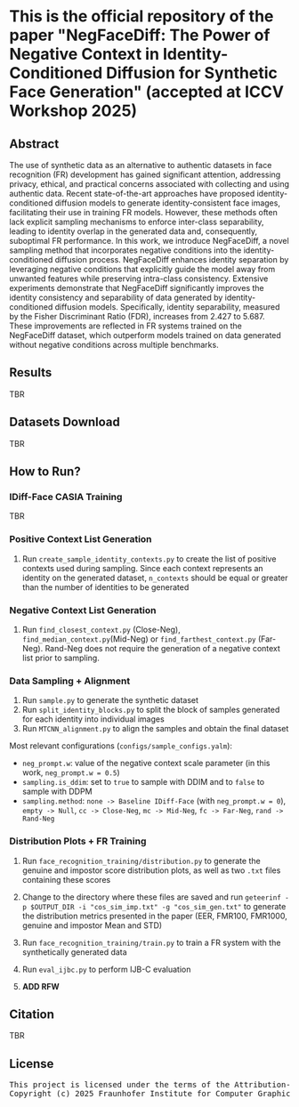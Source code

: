 # This is the official repository of the paper "NegFaceDiff: The Power of Negative Context in Identity-Conditioned Diffusion for Synthetic Face Generation" (accepted at ICCV Workshop 2025)

## Abstract

The use of synthetic data as an alternative to authentic datasets in face recognition (FR) development has gained significant attention, addressing privacy, ethical, and practical concerns associated with collecting and using authentic data.
Recent state-of-the-art approaches have proposed identity-conditioned diffusion models to generate identity-consistent face images, facilitating their use in training FR models. However, these methods often lack explicit sampling mechanisms to enforce inter-class separability, leading to identity overlap in the generated data and, consequently, suboptimal FR performance. In this work, we introduce NegFaceDiff, a novel sampling method that incorporates negative conditions into the identity-conditioned diffusion process. NegFaceDiff enhances identity separation by leveraging negative conditions that explicitly guide the model away from unwanted features while preserving intra-class consistency. Extensive experiments demonstrate that NegFaceDiff significantly improves the identity consistency and separability of data generated by identity-conditioned diffusion models. Specifically, identity separability, measured by the Fisher Discriminant Ratio (FDR), increases from 2.427 to 5.687. These improvements are reflected in FR systems trained on the NegFaceDiff dataset, which outperform models trained on data generated without negative conditions across multiple benchmarks.

## Results

TBR

## Datasets Download

TBR

## How to Run?

### IDiff-Face CASIA Training
TBR

### Positive Context List Generation
1. Run `create_sample_identity_contexts.py` to create the list of positive contexts used during sampling. Since each context represents an identity on the generated dataset, `n_contexts` should be equal or greater than the number of identities to be generated

### Negative Context List Generation
1. Run `find_closest_context.py` (Close-Neg), `find_median_context.py`(Mid-Neg) or `find_farthest_context.py` (Far-Neg). Rand-Neg does not require the generation of a negative context list prior to sampling.

### Data Sampling + Alignment
1. Run `sample.py` to generate the synthetic dataset
2. Run `split_identity_blocks.py` to split the block of samples generated for each identity into individual images
3. Run `MTCNN_alignment.py` to align the samples and obtain the final dataset

Most relevant configurations (`configs/sample_configs.yalm`): 
- `neg_prompt.w`: value of the negative context scale parameter (in this work, `neg_prompt.w = 0.5`)
- `sampling.is_ddim`: set to `true` to sample with DDIM and to `false` to sample with DDPM
- `sampling.method`: `none -> Baseline IDiff-Face` (with `neg_prompt.w = 0`), `empty -> Null`, `cc -> Close-Neg`, `mc -> Mid-Neg`, `fc -> Far-Neg`, `rand -> Rand-Neg`

### Distribution Plots + FR Training
1. Run `face_recognition_training/distribution.py` to generate the genuine and impostor score distribution plots, as well as two `.txt` files containing these scores
2. Change to the directory where these files are saved and run `geteerinf -p $OUTPUT_DIR -i "cos_sim_imp.txt" -g "cos_sim_gen.txt"` to generate the distribution metrics presented in the paper (EER, FMR100, FMR1000, genuine and impostor Mean and STD)
3. Run `face_recognition_training/train.py` to train a FR system with the synthetically generated data
4. Run `eval_ijbc.py` to perform IJB-C evaluation

5. **ADD RFW**

## Citation

TBR

## License

<pre>This project is licensed under the terms of the Attribution-NonCommercial 4.0 International (CC BY-NC 4.0) license. 
Copyright (c) 2025 Fraunhofer Institute for Computer Graphics Research IGD Darmstadt </pre>
